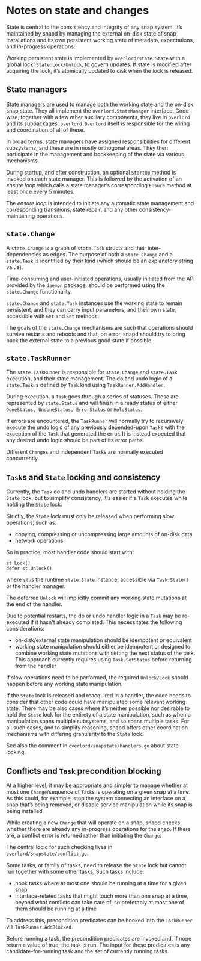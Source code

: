 Notes on state and changes
===========================

State is central to the consistency and integrity of any snap system. It’s maintained by snapd by managing the external on-disk state of snap installations and its own persistent working state of metadata, expectations, and in-progress operations.

Working persistent state is implemented by `overlord/state.State` with a global lock, `State.Lock/Unlock`, to govern updates. If state is modified after acquiring the lock, it’s atomically updated to disk when the lock is released.

State managers
---------------
State managers are used to manage both the working state and the on-disk snap state. They all implement the `overlord.StateManager` interface. Code-wise, together with a few other auxiliary components, they live in `overlord` and its subpackages. `overlord.Overlord` itself is responsible for the wiring and coordination of all of these.

In broad terms, state managers have assigned responsibilities for different subsystems, and these are in mostly orthogonal areas. They then participate in the management and bookkeeping of the state via various mechanisms.

During startup, and after construction, an optional `StartUp` method is invoked on each state manager. This is followed by the activation of an *ensure loop* which calls a state manager’s corresponding `Ensure` method at least once every 5 minutes.

The *ensure loop* is intended to initiate any automatic state management and corresponding transitions, state repair, and any other consistency-maintaining operations.

`state.Change`
---------------
A `state.Change` is a graph of `state.Task` structs and their inter-dependencies as edges. The purpose of both a `state.Change` and a `state.Task` is identified by their kind (which should be an explanatory string value).

Time-consuming and user-initiated operations, usually initiated from the API provided by the `daemon` package, should be performed using the `state.Change` functionality.

`state.Change` and `state.Task` instances use the working state to remain persistent, and they can carry input parameters, and their own state, accessible with `Get` and `Set` methods.

 The goals of the `state.Change` mechanisms are such that operations should survive restarts and reboots and that, on error, snapd should try to bring back the external state to a previous good state if possible.

`state.TaskRunner`
-------------------
The `state.TaskRunner` is responsible for `state.Change` and `state.Task` execution, and their state management. The do and undo logic of a `state.Task` is defined by `Task` kind using `TaskRunner.AddHandler`.

During execution, a `Task` goes through a series of statuses. These are represented by `state.Status` and will finish in a ready status of either `DoneStatus, UndoneStatus, ErrorStatus` or `HoldStatus`.

If errors are encountered, the `TaskRunner` will normally try to recursively execute the undo logic of any previously depended-upon `Task`s with the exception of the `Task` that generated the error. It is instead expected that any desired undo logic should be part of its error paths.

Different `Change`s and independent `Task`s are normally executed concurrently.

`Task`s and `State` locking and consistency
--------------------------------------------
Currently, the `Task` do and undo handlers are started without holding the `State` lock, but to simplify consistency, it's easier if a `Task` executes while holding the `State` lock.

Strictly, the `State` lock must only be released when performing slow operations, such as:
-   copying, compressing or uncompressing large amounts of on-disk data
-   network operations

So in practice, most handler code should start with:

```
st.Lock()
defer st.Unlock()
```

where `st` is the runtime `state.State` instance, accessible via `Task.State()` or the handler manager.

The deferred `Unlock` will implicitly commit any working state mutations at the end of the handler.

Due to potential restarts, the do or undo handler logic in a `Task` may be re-executed if it hasn't already completed. This necessitates the following considerations:
-   on-disk/external state manipulation should be idempotent or equivalent
-   working state manipulation should either be idempotent or designed to combine working state mutations with setting the next status of the task. This approach currently requires using `Task.SetStatus` before returning from the handler

If slow operations need to be performed, the required `Unlock/Lock` should happen before any working state manipulation.

If the `State` lock is released and reacquired in a handler, the code needs to consider that other code could have manipulated some relevant working state. There may be also cases where it’s neither possible nor desirable to hold the `State` lock for the entirety of a state manipulation, such as when a manipulation spans multiple subsystems, and so spans multiple tasks. For all such cases, and to simplify reasoning, snapd offers other coordination mechanisms with differing granularity to the `State` lock.

See also the comment in `overlord/snapstate/handlers.go` about state locking.

Conflicts and `Task` precondition blocking
-------------------------------------------
At a higher level, it may be appropriate and simpler to manage whether at most one `Change`/sequence of `Task`s is operating on a given snap at a time. As this could, for example, stop the system connecting an interface on a snap that’s being removed, or disable service manipulation while its snap is being installed.

While creating a new `Change` that will operate on a snap, snapd checks whether there are already any in-progress operations for the snap. If there are, a conflict error is returned rather than initiating the `Change`.

The central logic for such checking lives in `overlord/snapstate/conflict.go`.

Some tasks, or family of tasks, need to release the `State` lock but cannot run together with some other tasks. Such tasks include:
-   hook tasks where at most one should be running at a time for a given snap
-   interface-related tasks that might touch more than one snap at a time, beyond what conflicts can take care of, so preferably at most one of them should be running at a time

To address this, precondition predicates can be hooked into the `TaskRunner` via `TaskRunner.AddBlocked`.

Before running a task, the precondition predicates are invoked and, if none return a value of true, the task is run. The input for these predicates is any candidate-for-running task and the set of currently running tasks.
